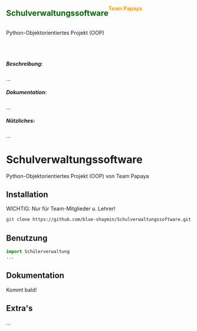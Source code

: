 <div style="display: flex;">
    <h2 style="color: rgb(0, 99, 0)">Schulverwaltungssoftware</h2>
    <h4 style="color: rgb(255, 153, 0)">Team Papaya</h4>
</div>
<p>
    Python-Objektorientiertes Projekt (OOP)
</p>
<br>
<br>
<h5><b>Beschreibung:</b></h5>
...
<br>
<h5><b>Dokumentation:</b></h5>
...
<br>
<h5><b>Nützliches:</b></h5>
...
<br>

# Schulverwaltungssoftware

Python-Objektorientiertes Projekt (OOP) von Team Papaya

## Installation

WICHTIG: Nur für Team-Mitglieder u. Lehrer! 

```bash
git clone https://github.com/blue-shaymin/Schulverwaltungssoftware.git
```

## Benutzung

```python
import Schülerverwaltung
...
```

## Dokumentation
Kommt bald!

## Extra's
...